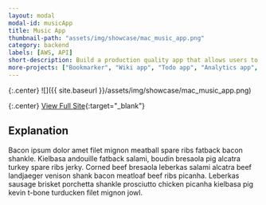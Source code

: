 ```yaml
---
layout: modal
modal-id: musicApp
title: Music App
thumbnail-path: "assets/img/showcase/mac_music_app.png"
category: backend
labels: [AWS, API]
short-description: Build a production quality app that allows users to discover new musicians and search local concerts. Curabitur venenatis felis non ipsum fringilla pharetra. Nam at dolor in velit pellentesque pulvinar.
more-projects: ["Bookmarker", "Wiki app", "Todo app", "Analytics app", "Open API", "Kele project"]
---
```


{:.center}
![]({{ site.baseurl }}/assets/img/showcase/mac_music_app.png)

{:.center}
[View Full Site](http://music-app-ghbooth12.herokuapp.com){:target="\_blank"}

## Explanation

Bacon ipsum dolor amet filet mignon meatball spare ribs fatback bacon shankle. Kielbasa andouille fatback salami, boudin bresaola pig alcatra turkey spare ribs jerky. Corned beef bresaola leberkas salami alcatra beef landjaeger venison shank bacon meatloaf beef ribs picanha. Leberkas sausage brisket porchetta shankle prosciutto chicken picanha kielbasa pig kevin t-bone turducken filet mignon jowl.